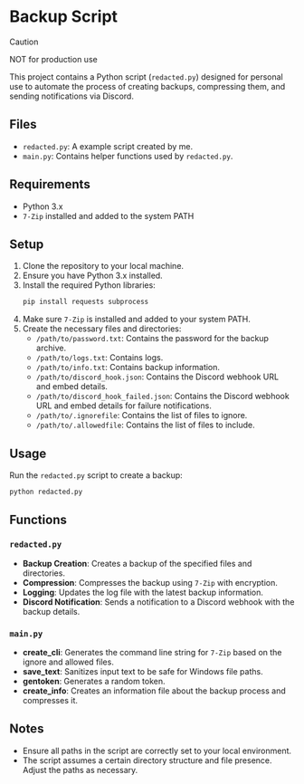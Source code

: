 # Backup Script
> [!CAUTION]
> NOT for production use

This project contains a Python script (`redacted.py`) designed for personal use to automate the process of creating backups, compressing them, and sending notifications via Discord.

## Files

- `redacted.py`: A example script created by me.
- `main.py`: Contains helper functions used by `redacted.py`.

## Requirements

- Python 3.x
- `7-Zip` installed and added to the system PATH

## Setup

1. Clone the repository to your local machine.
2. Ensure you have Python 3.x installed.
3. Install the required Python libraries:
    ```sh
    pip install requests subprocess
    ```
4. Make sure `7-Zip` is installed and added to your system PATH.
5. Create the necessary files and directories:
    - `/path/to/password.txt`: Contains the password for the backup archive.
    - `/path/to/logs.txt`: Contains logs.
    - `/path/to/info.txt`: Contains backup information.
    - `/path/to/discord_hook.json`: Contains the Discord webhook URL and embed details.
    - `/path/to/discord_hook_failed.json`: Contains the Discord webhook URL and embed details for failure notifications.
    - `/path/to/.ignorefile`: Contains the list of files to ignore.
    - `/path/to/.allowedfile`: Contains the list of files to include.

## Usage

Run the `redacted.py` script to create a backup:
```sh
python redacted.py
```

## Functions

### `redacted.py`

- **Backup Creation**: Creates a backup of the specified files and directories.
- **Compression**: Compresses the backup using `7-Zip` with encryption.
- **Logging**: Updates the log file with the latest backup information.
- **Discord Notification**: Sends a notification to a Discord webhook with the backup details.

### `main.py`

- **create_cli**: Generates the command line string for `7-Zip` based on the ignore and allowed files.
- **save_text**: Sanitizes input text to be safe for Windows file paths.
- **gentoken**: Generates a random token.
- **create_info**: Creates an information file about the backup process and compresses it.

## Notes

- Ensure all paths in the script are correctly set to your local environment.
- The script assumes a certain directory structure and file presence. Adjust the paths as necessary.